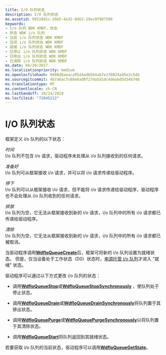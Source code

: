 ```yaml
---
title: I/O 队列状态
description: I/O 队列状态
ms.assetid: 99519d1c-20e5-4a32-8462-19ec9f907506
keywords:
- I/o 队列 WDK KMDF，状态
- 状态 WDK i/o 队列
- 当前 i/o 队列状态 WDK KMDF
- 空闲 i/o 队列状态 WDK KMDF
- 就绪 i/o 队列状态 WDK KMDF
- 已停止 i/o 队列状态 WDK KMDF
- 已排出 i/o 队列状态 WDK KMDF
- 已清除 i/o 队列状态 WDK KMDF
ms.date: 04/20/2017
ms.localizationpriority: medium
ms.openlocfilehash: 0408d8aeaca95d4ad65b4ab7e1f8024a45e2c5db
ms.sourcegitcommit: 4b7a6ac7c68e6ad6f27da5d1dc4deabd5d34b748
ms.translationtype: MT
ms.contentlocale: zh-CN
ms.lasthandoff: 10/24/2019
ms.locfileid: "72845212"
---
```

# <a name="io-queue-states"></a>I/O 队列状态


框架定义 i/o 队列的以下状态：

<a href="" id="idle"></a>*时间*  
I/o 队列不包含 i/o 请求，驱动程序未处理从 i/o 队列接收到的任何请求。

<a href="" id="ready"></a>*准备好*  
I/o 队列可从框架接收 i/o 请求，并可以将 i/o 请求传递给驱动程序。

<a href="" id="stopped"></a>*停下*  
I/o 队列可以从框架接收 i/o 请求，但不能将 i/o 请求传递给驱动程序，驱动程序也不会处理从 i/o 队列收到的任何请求。

<a href="" id="drained"></a>*排放*  
I/o 队列为空，它无法从框架接收到新的 i/o 请求，i/o 队列中的所有 i/o 请求都已传递给驱动程序。

<a href="" id="purged"></a>*清除*  
I/o 队列为空，它无法从框架接收到新的 i/o 请求，i/o 队列中的所有 i/o 请求都已被取消。

当驱动程序调用[**WdfIoQueueCreate**](https://docs.microsoft.com/windows-hardware/drivers/ddi/wdfio/nf-wdfio-wdfioqueuecreate)后，框架可将新的 i/o 队列设置为就绪状态。 但是，仅当设备处于工作状态（D0）状态时，[电源托管 i/o 队列](using-power-managed-i-o-queues.md)才进入 "就绪" 状态。

驱动程序可以通过以下方式更改 i/o 队列的状态：

-   调用[**WdfIoQueueStop**](https://docs.microsoft.com/windows-hardware/drivers/ddi/wdfio/nf-wdfio-wdfioqueuestop)或[**WdfIoQueueStopSynchronously**](https://docs.microsoft.com/windows-hardware/drivers/ddi/wdfio/nf-wdfio-wdfioqueuestopsynchronously) ，使队列处于停止状态。

-   调用[**WdfIoQueueDrain**](https://docs.microsoft.com/windows-hardware/drivers/ddi/wdfio/nf-wdfio-wdfioqueuedrain)或[**WdfIoQueueDrainSynchronously**](https://docs.microsoft.com/windows-hardware/drivers/ddi/wdfio/nf-wdfio-wdfioqueuedrainsynchronously)将队列置于其排出状态。

-   调用[**WdfIoQueuePurge**](https://docs.microsoft.com/windows-hardware/drivers/ddi/wdfio/nf-wdfio-wdfioqueuepurge)或[**WdfIoQueuePurgeSynchronously**](https://docs.microsoft.com/windows-hardware/drivers/ddi/wdfio/nf-wdfio-wdfioqueuepurgesynchronously)以将队列置于其清除状态。

-   调用[**WdfIoQueueStart**](https://docs.microsoft.com/windows-hardware/drivers/ddi/wdfio/nf-wdfio-wdfioqueuestart)将队列返回到其就绪状态。

若要获取 i/o 队列的当前状态，驱动程序可以调用[**WdfIoQueueGetState**](https://docs.microsoft.com/windows-hardware/drivers/ddi/wdfio/nf-wdfio-wdfioqueuegetstate)。

 

 





